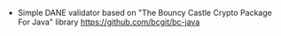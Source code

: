 * Simple DANE validator based on "The Bouncy Castle Crypto Package For Java" library https://github.com/bcgit/bc-java